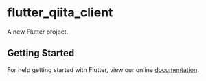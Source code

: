 # flutter_qiita_client

A new Flutter project.

## Getting Started

For help getting started with Flutter, view our online
[documentation](https://flutter.io/).
